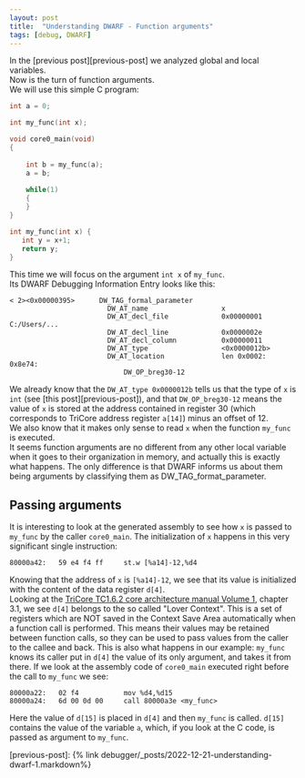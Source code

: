 ```yaml
---
layout: post
title:  "Understanding DWARF - Function arguments"
tags: [debug, DWARF]
---
```

In the [previous post][previous-post] we analyzed global and local variables.\
Now is the turn of function arguments.\
We will use this simple C program:
```c
int a = 0;

int my_func(int x);

void core0_main(void)
{
    
    int b = my_func(a);
    a = b;
    
    while(1)
    {
    }
}

int my_func(int x) {
   int y = x+1;
   return y;
}
```
This time we will focus on the argument `int x` of `my_func`.\
Its DWARF Debugging Information Entry looks like this:
```
< 2><0x00000395>      DW_TAG_formal_parameter
                        DW_AT_name                  x
                        DW_AT_decl_file             0x00000001 C:/Users/...
                        DW_AT_decl_line             0x0000002e
                        DW_AT_decl_column           0x00000011
                        DW_AT_type                  <0x0000012b>
                        DW_AT_location              len 0x0002: 0x8e74: 
                            DW_OP_breg30-12
``` 
We already know that the `DW_AT_type 0x0000012b` tells us that the type of `x` is `int` (see [this post][previous-post]), and that `DW_OP_breg30-12` means the value of `x` is stored at the address contained in register 30 (which corresponds to TriCore address register `a[14]`) minus an offset of 12.\
We also know that it makes only sense to read `x` when the function `my_func` is executed.\
It seems function arguments are no different from any other local variable when it goes to their organization in memory, and actually this is exactly what happens. The only difference is that DWARF informs us about them being arguments by classifying them as DW_TAG_format_parameter.
## Passing arguments
It is interesting to look at the generated assembly to see how `x` is passed to `my_func` by the caller `core0_main`. The initialization of `x` happens in this very significant single instruction:
```assembly
80000a42:	59 e4 f4 ff 	st.w [%a14]-12,%d4
```
Knowing that the address of `x` is `[%a14]-12`, we see that its value is initialized with the content of the data register `d[4]`.\
Looking at the [ TriCore TC1.6.2 core architecture manual Volume 1](https://www.infineon.com/dgdl/Infineon-AURIX_TC3xx_Architecture_vol1-UserManual-v01_00-EN.pdf?fileId=5546d46276fb756a01771bc4c2e33bdd), chapter 3.1, we see `d[4]` belongs to the so called "Lover Context". This is a set of registers which are NOT saved in the Context Save Area automatically when a function call is performed. This means their values may be retained between function calls, so they can be used to pass values from the caller to the callee and back. This is also what happens in our example: `my_func` knows its caller put in `d[4]` the value of its only argument, and takes it from there. If we look at the assembly code of `core0_main` executed right before the call to `my_func` we see:
```assembly
80000a22:	02 f4       	mov %d4,%d15
80000a24:	6d 00 0d 00 	call 80000a3e <my_func>
```
Here the value of `d[15]` is placed in `d[4]` and then `my_func` is called. `d[15]` contains the value of the variable `a`, which, if you look at the C code, is passed as argument to `my_func`.

[previous-post]: {% link debugger/_posts/2022-12-21-understanding-dwarf-1.markdown%} 
